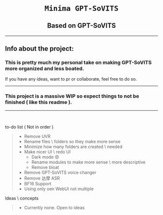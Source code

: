 # <p align="center">` Minima GPT-SoVITS ` </p>
## <p align="center">Based on GPT-SoVITS</p>

---

## Info about the project:

### This is pretty much my personal take on making GPT-SoVITS more organized and less boated.
If you have any ideas, want to pr or collaborate, feel free to do so.
<br/>

---

### This project is a massive WIP so expect things to not be finished ( like this readme ).

---
 
 <br/>
 
 to-do list ( Not in order )
> - Remove UVR
> - Rename files \ folders so they make more sense
> - Minimize how many folders are created \ needed
> - Make nicer UI \ redo UI
>   - Dark mode 😡
>   - Rename modules to make more sense \ more descriptive
>   - Remove bloat
> - Remove GPT-SoVITS voice changer
> - Remove 达摩 ASR
> - BF16 Support
> - Using only oen WebUI not multiple
 
Ideas \ concepts
> - Currently none. Open to ideas
</a>
